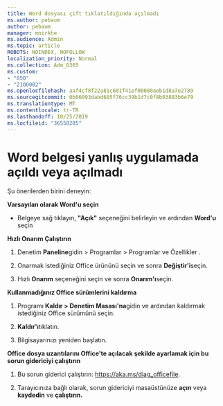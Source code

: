 ```yaml
---
title: Word dosyası çift tıklatıldığında açılmadı
ms.author: pebaum
author: pebaum
manager: mnirkhe
ms.audience: Admin
ms.topic: article
ROBOTS: NOINDEX, NOFOLLOW
localization_priority: Normal
ms.collection: Adm_O365
ms.custom:
- "850"
- "2100002"
ms.openlocfilehash: aaf4cf8f22a81c601f41ef00080aeb1d8a7e2789
ms.sourcegitcommit: 0b06093dabd685f76cc39b1d7c0f8b03883b6e79
ms.translationtype: MT
ms.contentlocale: tr-TR
ms.lasthandoff: 10/25/2019
ms.locfileid: "36558205"
---
```

# <a name="word-document-opened-in-the-wrong-app-or-didnt-open"></a>Word belgesi yanlış uygulamada açıldı veya açılmadı

Şu önerilerden birini deneyin:

**Varsayılan olarak Word'u seçin**

- Belgeye sağ tıklayın, **"Açık"** seçeneğini belirleyin ve ardından **Word'u** seçin

**Hızlı Onarım Çalıştırın**

1. Denetim **Paneline**gidin > Programlar > Programlar ve Özellikler .

2. Onarmak istediğiniz Office ürününü seçin ve sonra **Değiştir'i**seçin.

3. Hızlı **Onarım** seçeneğini seçin ve sonra **Onarım'ı**seçin.

**Kullanmadığınız Office sürümlerini kaldırma**

1. Programı **Kaldır > Denetim Masası'na**gidin ve ardından kaldırmak istediğiniz Office sürümünü seçin.

2. **Kaldır'ı**tıklatın.

3. Bilgisayarınızı yeniden başlatın.

**Office dosya uzantılarını Office'te açılacak şekilde ayarlamak için bu sorun gidericiyi çalıştırın**

1. Bu sorun giderici çalıştırın: https://aka.ms/diag_officefile.

2. Tarayıcınıza bağlı olarak, sorun gidericiyi masaüstünüze **açın** veya **kaydedin** ve **çalıştırın.**
